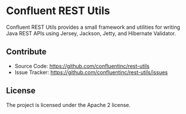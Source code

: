 Confluent REST Utils
====================

Confluent REST Utils provides a small framework and utilities for writing Java
REST APIs using Jersey, Jackson, Jetty, and Hibernate Validator.

Contribute
----------

- Source Code: https://github.com/confluentinc/rest-utils
- Issue Tracker: https://github.com/confluentinc/rest-utils/issues

License
-------

The project is licensed under the Apache 2 license.
